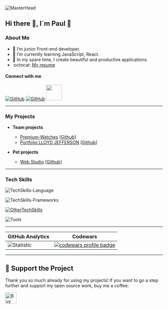 <span data-target="animated-image.imageContainer">
            <img data-target="animated-image.replacedImage" alt="MasterHead" class="AnimatedImagePlayer-animatedImage" src="https://camo.githubusercontent.com/3492228fd9a698d24cbe02d7e013abc0fe70eebeda013e47dab443f61efe5013/68747470733a2f2f7777772e77696e677374656368736f6c7574696f6e732e636f6d2f77702d636f6e74656e742f75706c6f6164732f323032322f30332f66756c6c2d737461636b2d646576656c6f706d656e742e676966" style="display: block; opacity: 1;">
          <canvas class="AnimatedImagePlayer-stillImage" aria-hidden="true" width="750" height="400"></canvas></span>

##  <b>Hi there 👋, I`m Paul 👦 </b> 

### About Me

- :telescope: I’m junior Front-end developer.
- :seedling: I’m currently learning JavaScript, React.
- :milky_way: In my spare time, I create beautiful and productive applications.
- :octocat: [My resume](https://az25-boop.github.io/resume/)


#### Connect with me

[![GitHub](https://skillicons.dev/icons?i=github)](https://github.com/az25-boop)
[![GitHub](https://skillicons.dev/icons?i=linkedin)](https://www.linkedin.com/in/pavel-melnik-475608300)
[<img src="https://user-images.githubusercontent.com/96209694/197350945-d92dab8d-5075-4a38-9065-25325ba8cac4.png" style="width:50px; height:50px" >](mailto:orendapoltava@gmail.com)

---

### My Projects

- **Team projects**

  - [Premium-Watches](https://maryna999.github.io/premium-watches/) [[Github](https://github.com/maryna999/premium-watches)]
  - [Portfolio LLOYD JEFFERSON](https://dimaostapchuk91.github.io/The-Jedi-of-JavaScript-team/) [[Github](https://github.com/DimaOstapchuk91/The-Jedi-of-JavaScript-team)]

- **Pet projects**
   - [Web Studio]() [[Github]()]

---
      

### Tech Skills

![TechSkills-Language](https://skillicons.dev/icons?i=html,css,sass,js,ts,nodejs,md)

![TechSkills-Frameworks](https://skillicons.dev/icons?i=react,redux,nextjs,express,gulp,tailwind,)

[![OtherTechSkills](https://skillicons.dev/icons?i=regex,styledcomponents)](https://skillicons.dev)

![Tools](https://skillicons.dev/icons?i=github,git,vscode,postman,figma)

---

| **GitHub Analytics**                                                                                                                                       | **Codewars**                                                                                                                                         |
| ---------------------------------------------------------------------------------------------------------------------------------------------------------- | ---------------------------------------------------------------------------------------------------------------------------------------------------- |
| ![Statistic](https://github-readme-stats.vercel.app/) | <a href="https://www.codewars.com/"><img src="https://www.codewars.com/" alt="codewars profile badge"></a> |

---

## 💖 Support the Project

Thank you so much already for using my projects! If you want to go a step further and support my open source work, buy me a coffee:

<a href='https://ko-fi.com/pavelmelnik' target='_blank'><img height='36' style='border:0px;height:36px;' src='https://cdn.ko-fi.com/cdn/kofi1.png?v=3' border='0' alt='Buy Me a Coffee at ko-fi.com' /></a>
